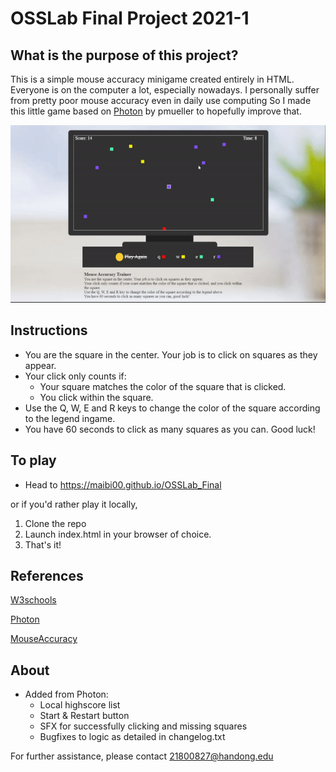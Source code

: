 # OSSLab Final Project 2021-1

## What is the purpose of this project?
This is a simple mouse accuracy minigame created entirely in HTML.
Everyone is on the computer a lot, especially nowadays. I personally suffer from pretty poor mouse accuracy even in daily use computing
So I made this little game based on [Photon](https://github.com/pmueller/photon) by pmueller to hopefully improve that.

![Game preview](preview.gif)

## Instructions
- You are the square in the center. Your job is to click on squares as they appear.
- Your click only counts if:
	* Your square matches the color of the square that is clicked.
	* You click within the square.
- Use the Q, W, E and R keys to change the color of the square according to the legend ingame.
- You have 60 seconds to click as many squares as you can. Good luck!

## To play
- Head to https://maibi00.github.io/OSSLab_Final 

or if you'd rather play it locally,

1. Clone the repo
2. Launch index.html in your browser of choice.
3. That's it!

## References
[W3schools](https://www.w3schools.com/)

[Photon](https://github.com/pmueller/photon)

[MouseAccuracy](https://github.com/mbowen13/MouseAccuracy)

## About
- Added from Photon:
	* Local highscore list
	* Start & Restart button
	* SFX for successfully clicking and missing squares
	* Bugfixes to logic as detailed in changelog.txt
	
For further assistance, please contact 21800827@handong.edu